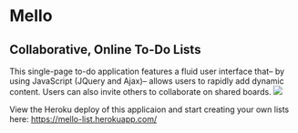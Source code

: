 <h1>Mello</h1>
<h2>Collaborative, Online To-Do Lists </h2>
This single-page to-do application features a fluid user interface that– by using JavaScript (JQuery and Ajax)– allows users to rapidly add dynamic content. Users can also invite others to collaborate on shared boards.

<img src="https://matthewchoat.netlify.com/trello.png" />

View the Heroku deploy of this applicaion and start creating your own lists here: https://mello-list.herokuapp.com/
